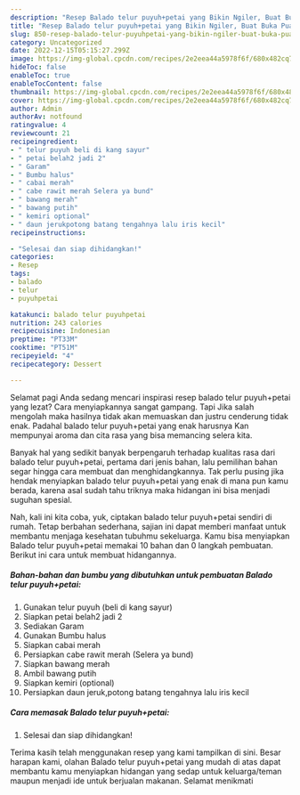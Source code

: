 ```yaml
---
description: "Resep Balado telur puyuh+petai yang Bikin Ngiler, Buat Buka Puasa}"
title: "Resep Balado telur puyuh+petai yang Bikin Ngiler, Buat Buka Puasa}"
slug: 850-resep-balado-telur-puyuhpetai-yang-bikin-ngiler-buat-buka-puasa
category: Uncategorized
date: 2022-12-15T05:15:27.299Z
image: https://img-global.cpcdn.com/recipes/2e2eea44a5978f6f/680x482cq70/balado-telur-puyuhpetai-foto-resep-utama.jpg
hideToc: false
enableToc: true
enableTocContent: false
thumbnail: https://img-global.cpcdn.com/recipes/2e2eea44a5978f6f/680x482cq70/balado-telur-puyuhpetai-foto-resep-utama.jpg
cover: https://img-global.cpcdn.com/recipes/2e2eea44a5978f6f/680x482cq70/balado-telur-puyuhpetai-foto-resep-utama.jpg
author: Admin
authorAv: notfound
ratingvalue: 4
reviewcount: 21
recipeingredient:
- " telur puyuh beli di kang sayur"
- " petai belah2 jadi 2"
- " Garam"
- " Bumbu halus"
- " cabai merah"
- " cabe rawit merah Selera ya bund"
- " bawang merah"
- " bawang putih"
- " kemiri optional"
- " daun jerukpotong batang tengahnya lalu iris kecil"
recipeinstructions:

- "Selesai dan siap dihidangkan!"
categories:
- Resep
tags:
- balado
- telur
- puyuhpetai

katakunci: balado telur puyuhpetai 
nutrition: 243 calories
recipecuisine: Indonesian
preptime: "PT33M"
cooktime: "PT51M"
recipeyield: "4"
recipecategory: Dessert

---
```



Selamat pagi Anda sedang mencari inspirasi resep balado telur puyuh+petai yang lezat? Cara menyiapkannya sangat gampang. Tapi Jika salah mengolah maka hasilnya tidak akan memuaskan dan justru cenderung tidak enak. Padahal balado telur puyuh+petai yang enak harusnya Kan mempunyai aroma dan cita rasa yang bisa memancing selera kita.




Banyak hal yang sedikit banyak berpengaruh terhadap kualitas rasa dari balado telur puyuh+petai, pertama dari jenis bahan, lalu pemilihan bahan segar hingga cara membuat dan menghidangkannya. Tak perlu pusing jika hendak menyiapkan balado telur puyuh+petai yang enak di mana pun kamu berada, karena asal sudah tahu triknya maka hidangan ini bisa menjadi suguhan spesial.


Nah, kali ini kita coba, yuk, ciptakan balado telur puyuh+petai sendiri di rumah. Tetap berbahan sederhana, sajian ini dapat memberi manfaat untuk membantu menjaga kesehatan tubuhmu sekeluarga. Kamu bisa menyiapkan Balado telur puyuh+petai memakai 10 bahan dan 0 langkah pembuatan. Berikut ini cara untuk membuat hidangannya.

<!--inarticleads1-->

##### Bahan-bahan dan bumbu yang dibutuhkan untuk pembuatan Balado telur puyuh+petai:

1. Gunakan  telur puyuh (beli di kang sayur)
1. Siapkan  petai belah2 jadi 2
1. Sediakan  Garam
1. Gunakan  Bumbu halus
1. Siapkan  cabai merah
1. Persiapkan  cabe rawit merah (Selera ya bund)
1. Siapkan  bawang merah
1. Ambil  bawang putih
1. Siapkan  kemiri (optional)
1. Persiapkan  daun jeruk,potong batang tengahnya lalu iris kecil




<!--inarticleads2-->

##### Cara memasak Balado telur puyuh+petai:


1. Selesai dan siap dihidangkan!



Terima kasih telah menggunakan resep yang kami tampilkan di sini. Besar harapan kami, olahan Balado telur puyuh+petai yang mudah di atas dapat membantu kamu menyiapkan hidangan yang sedap untuk keluarga/teman maupun menjadi ide untuk berjualan makanan. Selamat menikmati
